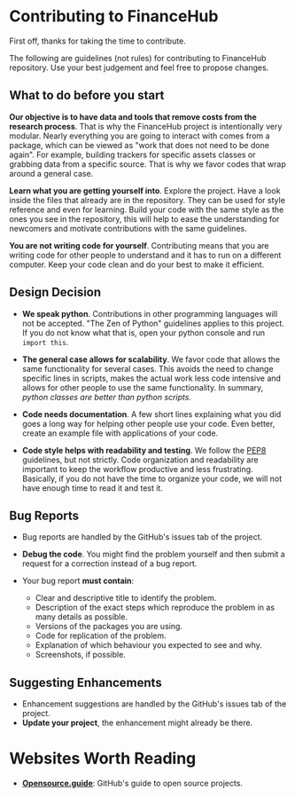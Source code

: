 # Contributing to FinanceHub
First off, thanks for taking the time to contribute.

The following are guidelines (not rules) for contributing to FinanceHub
repository. Use your best judgement and feel free to propose changes.

## What to do before you start

**Our objective is to have data and tools that remove costs from the
research process**. That is why the FinanceHub project is intentionally
very modular. Nearly everything you are going to interact with comes
from a package, which can be viewed as "work that does not need to be
done again". For example, building trackers for specific assets classes
or grabbing data from a specific source. That is why we favor codes that
wrap around a general case.

**Learn what you are getting yourself into**. Explore the project.
Have a look inside the files that already are in the repository. They
can be used for style reference and even for learning. Build your code
with the same style as the ones you see in the repository, this will
help to ease the understanding for newcomers and motivate contributions
with the same guidelines.

**You are not writing code for yourself**. Contributing means that you
are writing code for other people to understand and it has to run on a
different computer. Keep your code clean and do your best to make it
efficient.


## Design Decision

* **We speak python**. Contributions in other programming languages will
not be accepted. "The Zen of Python" guidelines applies to this project.
If you do not know what that is, open your python console and run
`import this`.

* **The general case allows for scalability**. We favor code that allows
the same functionality for several cases. This avoids the need to
change specific lines in scripts, makes the actual work less code
intensive and allows for other people to use the same functionality. In
summary, *python classes are better than python scripts*.

* **Code needs documentation**. A few short lines explaining what you
did goes a long way for helping other people use your code. Even better,
create an example file with applications of your code.

* **Code style helps with readability and testing**. We follow the
[PEP8](https://www.python.org/dev/peps/pep-0008/) guidelines, but not
strictly. Code organization and readability are important to keep the
workflow productive and less frustrating. Basically, if you do not have
the time to organize your code, we will not have enough time to read it
and test it.

## Bug Reports

* Bug reports are handled by the GitHub's issues tab of the project.
* **Debug the code**. You might find the problem yourself and then
submit a request for a correction instead of a bug report.

* Your bug report **must contain**:
    * Clear and descriptive title to identify the problem.
    * Description of the exact steps which reproduce the problem in as many details as possible.
    * Versions of the packages you are using.
    * Code for replication of the problem.
    * Explanation of which behaviour you expected to see and why.
    * Screenshots, if possible.

## Suggesting Enhancements

* Enhancement suggestions are handled by the GitHub's issues tab of the project.
* **Update your project**, the enhancement might already be there.

# Websites Worth Reading
 * **[Opensource.guide](https://opensource.guide/)**: GitHub's guide to open
 source projects.
